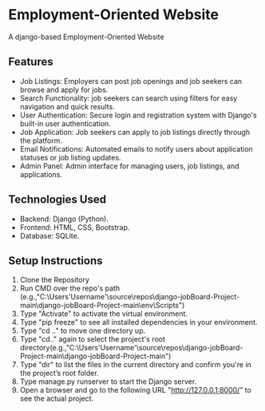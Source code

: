 # Employment-Oriented Website

A django-based Employment-Oriented Website

## Features

- Job Listings: Employers can post job openings and job seekers can browse and apply for jobs.
- Search Functionality: job seekers can search using filters for easy navigation and quick results.
- User Authentication: Secure login and registration system with Django's built-in user authentication.
- Job Application: Job seekers can apply to job listings directly through the platform.
- Email Notifications: Automated emails to notify users about application statuses or job listing updates.
- Admin Panel: Admin interface for managing users, job listings, and applications.

## Technologies Used

- Backend: Django (Python).
- Frontend: HTML, CSS, Bootstrap.
- Database: SQLite.

## Setup Instructions

1. Clone the Repository
2. Run CMD over the repo's path (e.g.,"C:\Users\'Username'\source\repos\django-jobBoard-Project-main\django-jobBoard-Project-main\env\Scripts")
1. Type "Activate" to activate the virtual environment.
3. Type "pip freeze" to see all installed dependencies in your environment.
4. Type "cd .." to move one directory up.
5. Type "cd.." again to select the project's root directory(e.g.,"C:\Users\'Username'\source\repos\django-jobBoard-Project-main\django-jobBoard-Project-main") 
5. Type "dir" to list the files in the current directory and confirm you're in the project’s root folder.
6. Type manage.py runserver to start the Django server.
7. Open a browser and go to the following URL "http://127.0.0.1:8000/" to see the actual project.

